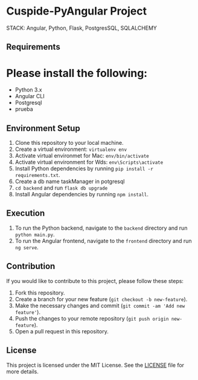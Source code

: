 # Cuspide-PyAngular Project

STACK: Angular, Python, Flask, PostgresSQL, SQLALCHEMY

## Requirements
# Please install the following:
- Python 3.x
- Angular CLI
- Postgresql
- prueba

## Environment Setup

1. Clone this repository to your local machine.
2. Create a virtual environment: `virtualenv env`
3. Activate virtual environmet for Mac: `env/bin/activate`
3. Activate virtual environment for Wds: `env\Scripts\activate`
4. Install Python dependencies by running `pip install -r requirements.txt`.
5. Create a db name taskManager in potgresql
6. `cd backend` and run `flask db upgrade`
7. Install Angular dependencies by running `npm install`.

## Execution

1. To run the Python backend, navigate to the `backend` directory and run `python main.py`.
2. To run the Angular frontend, navigate to the `frontend` directory and run `ng serve`.

## Contribution

If you would like to contribute to this project, please follow these steps:

1. Fork this repository.
2. Create a branch for your new feature (`git checkout -b new-feature`).
3. Make the necessary changes and commit (`git commit -am 'Add new feature'`).
4. Push the changes to your remote repository (`git push origin new-feature`).
5. Open a pull request in this repository.

## License

This project is licensed under the MIT License. See the [LICENSE](LICENSE) file for more details.
